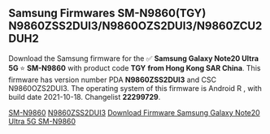 <h2>Samsung Firmwares SM-N9860(TGY) N9860ZSS2DUI3/N9860OZS2DUI3/N9860ZCU2DUH2</h2>
Download the Samsung firmware for the ✅ <strong>Samsung Galaxy Note20 Ultra 5G </strong> ⭐ <strong>SM-N9860</strong> with product code <strong>TGY</strong> <strong> from Hong Kong SAR China</strong>. This firmware has version number PDA <strong>N9860ZSS2DUI3</strong> and CSC N9860OZS2DUI3. The operating system of this firmware is Android R , with build date 2021-10-18. Changelist <strong>22299729</strong>.


[SM-N9860](https://samfirm.shop/samsung/model/SM-N9860)
[N9860ZSS2DUI3](https://samfirm.shop/samsung/pda/N9860ZSS2DUI3)
[Download Firmware Samsung Galaxy Note20 Ultra 5G SM-N9860](https://samfirm.shop/samsung/firmware/465839)
